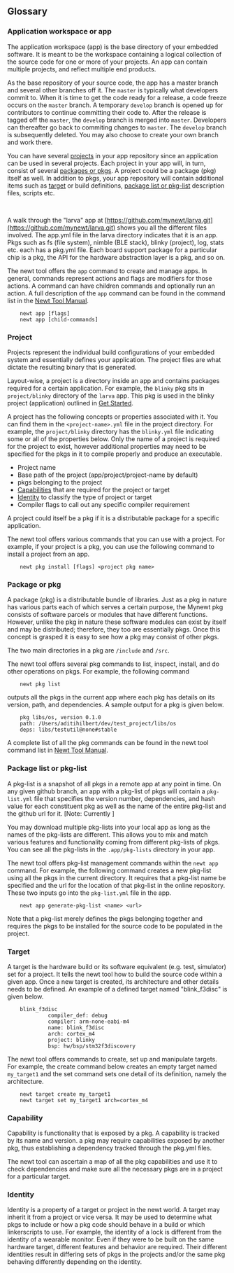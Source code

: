 ## Glossary

### Application workspace or app

The application workspace (app) is the base directory of your embedded software. It is meant to be the workspace containing a logical collection of the source code for one or more of your projects. An app can contain multiple projects, and reflect multiple end products. 

As the base repository of your source code, the app has a master branch and several other branches off it. The `master` is typically what developers commit to. When it is time to get the code ready for a release, a code freeze occurs on the `master` branch. A temporary `develop` branch is opened up for contributors to continue committing their code to. After the release is tagged off the `master`, the `develop` branch is merged into `master`. Developers can thereafter go back to commiting changes to `master`. The `develop` branch is subsequently deleted. You may also choose to create your own branch and work there.

You can have several [projects](#project) in your app repository since an application can be used in several projects. Each project in your app will, in turn, consist of several [packages or pkgs](#package-or-pkg). A project could be a package (pkg) itself as well. In addition to pkgs, your app repository will contain additional items such as [target](#target) or build definitions, [package list or pkg-list](#package-list-or-pkg-list) description files, scripts etc.

<br> 

A walk through the "larva" app at [https://github.com/mynewt/larva.git](https://github.com/mynewt/larva.git) shows you all the different files involved. The app.yml file in the larva directory indicates that it is an app. Pkgs such as fs (file system), nimble (BLE stack), blinky (project), log, stats etc. each has a pkg.yml file. Each board support package for a particular chip is a pkg, the API for the hardware abstraction layer is a pkg, and so on. 


The newt tool offers the `app` command to create and manage apps. In general, commands represent actions and flags are modifiers for those actions. A command can have children commands and optionally run an action. A full description of the `app` command can be found in the command list in the [Newt Tool Manual](../../newt/command_list/newt_app.md).
```no-highlight
    newt app [flags]
    newt app [child-commands] 
```


### Project

Projects represent the individual build configurations of your embedded system and essentially defines your application. The project files are what dictate the resulting binary that is generated. 

Layout-wise, a project is a directory inside an app and contains packages required for a certain application. For example, the `blinky` pkg sits in `project/blinky` directory of the `larva` app. This pkg is used in the blinky project (application) outlined in [Get Started](../get_started/project1.md). 

A project has the following concepts or properties associated with it. You can find them in the `<project-name>.yml` file in the project directory. For example, the `project/blinky` directory has the `blinky.yml` file indicating some or all of the properties below. Only the name of a project is required for the project to exist, however additional properties may need to be specified for the pkgs in it to compile properly and produce an executable. 

* Project name
* Base path of the project (app/project/project-name by default)
* pkgs belonging to the project
* [Capabilities](#capabilities) that are required for the project or target 
* [Identity](#identity) to classify the type of project or target
* Compiler flags to call out any specific compiler requirement

A project could itself be a pkg if it is a distributable package for a specific application. 

The newt tool offers various commands that you can use with a project. For example, if your project is a pkg, you can use the following command to install a project from an app.
```no-highlight
    newt pkg install [flags] <project pkg name>
```
### Package or pkg

A package (pkg) is a distributable bundle of libraries. Just as a pkg in nature has various parts each of which serves a certain purpose, the Mynewt pkg consists of software parcels or modules that have different functions. However, unlike the pkg in nature these software modules can exist by itself and may be distributed; therefore, they too are essentially pkgs. Once this concept is grasped it is easy to see how a pkg may consist of other pkgs.

The two main directories in a pkg are `/include` and `/src`.

The newt tool offers several pkg commands to list, inspect, install, and do other operations on pkgs. For example, the following command
```no-highlight
    newt pkg list 
```
outputs all the pkgs in the current app where each pkg has details on its version, path, and dependencies. A sample output for a pkg is given below.
```no-highlight
    pkg libs/os, version 0.1.0
    path: /Users/aditihilbert/dev/test_project/libs/os
    deps: libs/testutil@none#stable 
```
A complete list of all the pkg commands can be found in the newt tool command list in [Newt Tool Manual](../../newt/command_list/newt_pkg.md).

### Package list or pkg-list

A pkg-list is a snapshot of all pkgs in a remote app at any point in time. On any given github branch, an app with a pkg-list of pkgs will contain a `pkg-list.yml` file that specifies the version number, dependencies, and hash value for each constituent pkg as well as the name of the entire pkg-list and the github url for it. [Note: Currently ]

You may download multiple pkg-lists into your local app as long as the names of the pkg-lists are different. This allows you to mix and match various features and functionality coming from different pkg-lists of pkgs. You can see all the pkg-lists in the `.app/pkg-lists` directory in your app.

The newt tool offers pkg-list management commands within the `newt app` command. For example, the following command creates a new pkg-list using all the pkgs in the current directory. It requires that a pkg-list name be specified and the url for the location of that pkg-list in the online repository. These two inputs go into the `pkg-list.yml` file in the app.
```no-highlight
    newt app generate-pkg-list <name> <url>
```
Note that a pkg-list merely defines the pkgs belonging together and requires the pkgs to be installed for the source code to be populated in the project. 


### Target

A target is the hardware build or its software equivalent (e.g. test, simulator) set for a project. It tells the newt tool how to build the source code within a given app. Once a new target is created, its architecture and other details needs to be defined. An example of a defined target named "blink_f3disc" is given below.
```no-highlight
    blink_f3disc
	         compiler_def: debug
	         compiler: arm-none-eabi-m4
	         name: blink_f3disc
	         arch: cortex_m4
	         project: blinky
	         bsp: hw/bsp/stm32f3discovery
```
The newt tool offers commands to create, set up and manipulate targets. For example, the create command below creates an empty target named `my_target1` and the set command sets one detail of its definition, namely the architecture.
```no-highlight
    newt target create my_target1
    newt target set my_target1 arch=cortex_m4
```
### Capability

Capability is functionality that is exposed by a pkg. A capability is tracked by its name and version. a pkg may require capabilities exposed by another pkg, thus establishing a dependency tracked through the pkg.yml files. 

The newt tool can ascertain a map of all the pkg capabilities and use it to check dependencies and make sure all the necessary pkgs are in a project for a particular target.

### Identity

Identity is a property of a target or project in the newt world. A target may inherit it from a project or vice versa. It may be used to determine what pkgs to include or how a pkg code should behave in a build or which linkerscripts to use. For example, the identity of a lock is different from the identity of a wearable monitor. Even if they were to be built on the same hardware target, different features and behavior are required. Their different identities result in differing sets of pkgs in the projects and/or the same pkg behaving differently depending on the identity.
